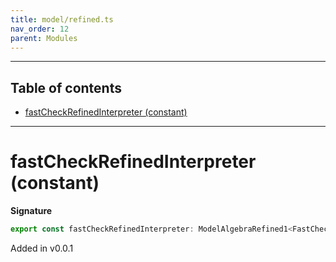 ```yaml
---
title: model/refined.ts
nav_order: 12
parent: Modules
---
```


---

<h2 class="text-delta">Table of contents</h2>

- [fastCheckRefinedInterpreter (constant)](#fastcheckrefinedinterpreter-constant)

---

# fastCheckRefinedInterpreter (constant)

**Signature**

```ts
export const fastCheckRefinedInterpreter: ModelAlgebraRefined1<FastCheckURI> = ...
```

Added in v0.0.1
